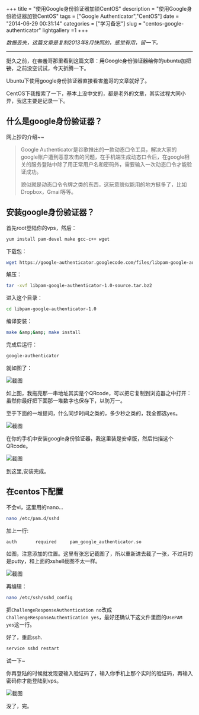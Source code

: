 +++
title = "使用Google身份验证器加锁CentOS"
description = "使用Google身份验证器加锁CentOS"
tags = ["Google Authenticator","CentOS"]
date = "2014-06-29 00:31:14"
categories = ["学习备忘"]
slug = "centos-google-authenticator"
lightgallery =1
+++

_数据丢失，这篇文章是复制2013年8月快照的，感觉有用，留一下。_

* * *

挺久之前，在~~害羞哥~~那里看到这篇文章：~~用Google身份验证器给你的ubuntu加把锁~~，之前没空试试，今天折腾一下。

Ubuntu下使用google身份验证器直接看害羞哥的文章就好了。

CentOS下我搜索了一下，基本上没中文的，都是老外的文章，其实过程大同小异，我这主要是记录一下。

## 什么是google身份验证器？

网上抄的介绍~~

> Google Authenticator是谷歌推出的一款动态口令工具，解决大家的google账户遭到恶意攻击的问题，在手机端生成动态口令后，在google相关的服务登陆中除了用正常用户名和密码外，需要输入一次动态口令才能验证成功。
>
> 貌似就是动态口令令牌之类的东西，这玩意貌似能用的地方挺多了，比如Dropbox，Gmail等等。

## 安装google身份验证器？

首先root登陆你的vps，然后：

```bash
yum install pam-devel make gcc-c++ wget
```  

下载包：

```bash
wget https://google-authenticator.googlecode.com/files/libpam-google-authenticator-1.0-source.tar.bz2
```

解压：

```bash
tar -xvf libpam-google-authenticator-1.0-source.tar.bz2
```

进入这个目录：

```bash
cd libpam-google-authenticator-1.0
```
编译安装：

```bash
make &amp;&amp; make install
```

完成后运行：

```bash
google-authenticator
```

就如图了：

![截图](219035228.jpg "截图")

如上图，我拖亮那一串地址其实是个QRcode，可以把它复制到浏览器之中打开：虽然你最好把下面那一堆数字也保存下，以防万一。

至于下面的一堆提问，什么同步时间之类的，多少秒之类的，我全都选yes。

![截图](2805932074.jpg "截图")

在你的手机中安装google身份验证器，我这里装是安卓版，然后扫描这个QRcode。

![截图](953412562.jpg "截图")

到这里,安装完成。

## 在centos下配置

不会vi，这里用的nano...

```bash
nano /etc/pam.d/sshd
```

加上一行:

```bash
auth       required     pam_google_authenticator.so
```

如图，注意添加的位置。这里有张忘记截图了，所以重新进去截了一张，不过用的是putty，和上面的xshell截图不太一样。

![截图](1002763632.jpg "截图")

再编辑：

```bash
nano /etc/ssh/sshd_config
```

把`ChallengeResponseAuthentication no`改成`ChallengeResponseAuthentication yes`，最好还确认下这文件里面的`UsePAM yes`这一行。

好了，重启ssh.

```bash
service sshd restart
```

试一下~

你再登陆的时候就发现要输入验证码了，输入你手机上那个实时的验证码，再输入密码你才能登陆到vps。

![截图](3748427137.jpg "截图")

没了，完。

